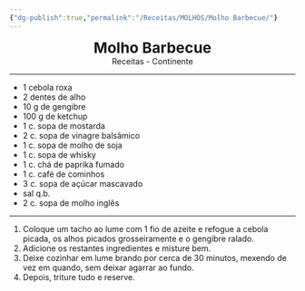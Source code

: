 ```yaml
---
{"dg-publish":true,"permalink":"/Receitas/MOLHOS/Molho Barbecue/"}
---
```


<div style="text-align: center;"> <span style="font-size: 26px;"><b> Molho Barbecue </b></span> </div>
<div style="text-align: center;"> <span style="font-size: 14px;">Receitas - Continente</span> </div>

---
- 1 cebola roxa
- 2 dentes de alho
- 10 g de gengibre
- 100 g de ketchup
- 1 c. sopa de mostarda
- 2 c. sopa de vinagre balsâmico
- 1 c. sopa de molho de soja
- 1 c. sopa de whisky
- 1 c. chá de paprika fumado 
- 1 c. café de cominhos
- 3 c. sopa de açúcar mascavado
- sal q.b. 
- 2 c. sopa de molho inglês
---
1. Coloque um tacho ao lume com 1 fio de azeite e refogue a cebola picada, os alhos picados grosseiramente e o gengibre ralado.
2. Adicione os restantes ingredientes e misture bem. 
3. Deixe cozinhar em lume brando por cerca de 30 minutos, mexendo de vez em quando, sem deixar agarrar ao fundo. 
4. Depois, triture tudo e reserve. 